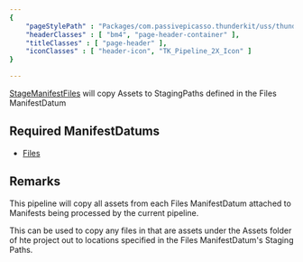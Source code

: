 ```yaml
---
{ 
	"pageStylePath" : "Packages/com.passivepicasso.thunderkit/uss/thunderkit_style.uss",
	"headerClasses" : [ "bm4", "page-header-container" ],
	"titleClasses" : [ "page-header" ],
	"iconClasses" : [ "header-icon", "TK_Pipeline_2X_Icon" ]
}

---
```


[StageManifestFiles](assetlink://Packages/com.passivepicasso.thunderkit/Editor/Core/Pipelines/Jobs/StageManifestFiles.cs) will copy Assets to StagingPaths defined in the Files ManifestDatum

## Required ManifestDatums

* [Files](assetlink://Packages/com.passivepicasso.thunderkit/Editor/Core/Manifests/Datum/Files.cs)

## Remarks

This pipeline will copy all assets from each Files ManifestDatum attached to Manifests being processed by the current pipeline.

This can be used to copy any files in that are assets under the Assets folder of hte project out to locations specified in the Files ManifestDatum's Staging Paths.